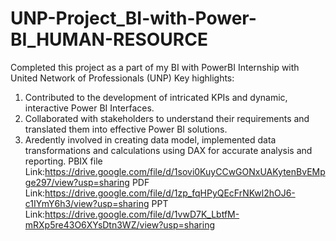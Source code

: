 # UNP-Project_BI-with-Power-BI_HUMAN-RESOURCE
Completed this project as a part of my BI with PowerBI Internship with United Network of Professionals (UNP)
Key highlights:
1. Contributed to the development of intricated KPIs and dynamic, interactive Power BI Interfaces.
2. Collaborated with stakeholders to understand their requirements and translated them into effective Power BI solutions.
3. Aredently involved in creating data model, implemented data transformations and calculations using DAX for accurate analysis and reporting.
PBIX file Link:https://drive.google.com/file/d/1sovi0KuyCCwGONxUAKytenBvEMpge297/view?usp=sharing
PDF Link:https://drive.google.com/file/d/1zp_fqHPyQEcFrNKwl2hOJ6-c1IYmY6h3/view?usp=sharing
PPT Link:https://drive.google.com/file/d/1vwD7K_LbtfM-mRXp5re43O6XYsDtn3WZ/view?usp=sharing
